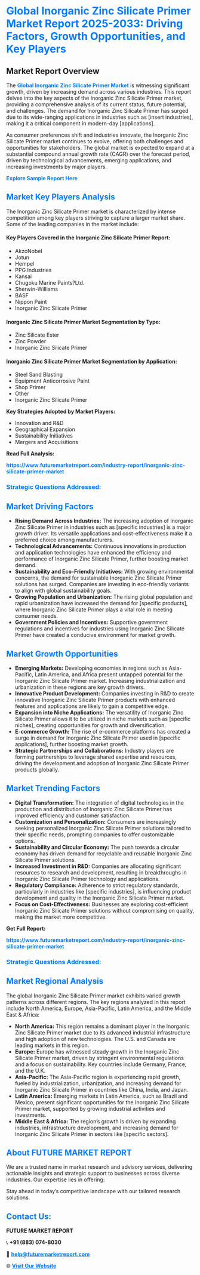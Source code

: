 <h1 style="color: #007BFF;">Global Inorganic Zinc Silicate Primer Market Report 2025-2033: Driving Factors, Growth Opportunities, and Key Players</h1>

<section id="overview">
<h2>Market Report Overview</h2>
<p>The <a href="https://www.futuremarketreport.com/industry-report/inorganic-zinc-silicate-primer-market" style="color: #007BFF; text-decoration: none;"><strong>Global Inorganic Zinc Silicate Primer Market</strong></a> is witnessing significant growth, driven by increasing demand across various industries. This report delves into the key aspects of the Inorganic Zinc Silicate Primer market, providing a comprehensive analysis of its current status, future potential, and challenges. The demand for Inorganic Zinc Silicate Primer has surged due to its wide-ranging applications in industries such as [insert industries], making it a critical component in modern-day [applications].</p>
<p>As consumer preferences shift and industries innovate, the Inorganic Zinc Silicate Primer market continues to evolve, offering both challenges and opportunities for stakeholders. The global market is expected to expand at a substantial compound annual growth rate (CAGR) over the forecast period, driven by technological advancements, emerging applications, and increasing investments by major players.</p>
</section>

<section id="overview">
<p><a href="https://www.futuremarketreport.com/request-sample/reportId=107000" style="color: #007BFF; text-decoration: none;"><strong>Explore Sample Report Here</strong></a></p>
</section>

<section id="key-players">
<h2 style="color: #007BFF;">Market Key Players Analysis</h2>
<p>The Inorganic Zinc Silicate Primer market is characterized by intense competition among key players striving to capture a larger market share. Some of the leading companies in the market include:</p>
<h4>Key Players Covered in the Inorganic Zinc Silicate Primer Report:</h4>
<ul><li>AkzoNobel</li><li>Jotun</li><li>Hempel</li><li>PPG Industries</li><li>Kansai</li><li>Chugoku Marine Paints?Ltd.</li><li>Sherwin-Williams</li><li>BASF</li><li>Nippon Paint</li><li>Inorganic Zinc Silicate Primer</li></ul>
<h4>Inorganic Zinc Silicate Primer Market Segmentation by Type:</h4>
<ul><li>Zinc Silicate Ester</li><li>Zinc Powder</li><li>Inorganic Zinc Silicate Primer</li></ul>

<h4>Inorganic Zinc Silicate Primer Market Segmentation by Application:</h4>
<ul><li>Steel Sand Blasting</li><li>Equipment Anticorrosive Paint</li><li>Shop Primer</li><li>Other</li><li>Inorganic Zinc Silicate Primer</li></ul>
<p><strong>Key Strategies Adopted by Market Players:</strong></p>
<ul>
<li>Innovation and R&D</li>
<li>Geographical Expansion</li>
<li>Sustainability Initiatives</li>
<li>Mergers and Acquisitions</li>
</ul>
</section>

<section>
<p><strong>Read Full Analysis: </strong></p><a href="https://www.futuremarketreport.com/industry-report/inorganic-zinc-silicate-primer-market" style="color: #007BFF; text-decoration: none;"><strong>https://www.futuremarketreport.com/industry-report/inorganic-zinc-silicate-primer-market</strong></a>
<h3 style="color: #007BFF;">Strategic Questions Addressed:</h3>
</section>

<section id="driving-factors">
<h2 style="color: #007BFF;">Market Driving Factors</h2>
<ul>
<li><strong>Rising Demand Across Industries:</strong> The increasing adoption of Inorganic Zinc Silicate Primer in industries such as [specific industries] is a major growth driver. Its versatile applications and cost-effectiveness make it a preferred choice among manufacturers.</li>
<li><strong>Technological Advancements:</strong> Continuous innovations in production and application technologies have enhanced the efficiency and performance of Inorganic Zinc Silicate Primer, further boosting market demand.</li>
<li><strong>Sustainability and Eco-Friendly Initiatives:</strong> With growing environmental concerns, the demand for sustainable Inorganic Zinc Silicate Primer solutions has surged. Companies are investing in eco-friendly variants to align with global sustainability goals.</li>
<li><strong>Growing Population and Urbanization:</strong> The rising global population and rapid urbanization have increased the demand for [specific products], where Inorganic Zinc Silicate Primer plays a vital role in meeting consumer needs.</li>
<li><strong>Government Policies and Incentives:</strong> Supportive government regulations and incentives for industries using Inorganic Zinc Silicate Primer have created a conducive environment for market growth.</li>
</ul>
</section>

<section id="growth-opportunities">
<h2 style="color: #007BFF;">Market Growth Opportunities</h2>
<ul>
<li><strong>Emerging Markets:</strong> Developing economies in regions such as Asia-Pacific, Latin America, and Africa present untapped potential for the Inorganic Zinc Silicate Primer market. Increasing industrialization and urbanization in these regions are key growth drivers.</li>
<li><strong>Innovative Product Development:</strong> Companies investing in R&D to create innovative Inorganic Zinc Silicate Primer products with enhanced features and applications are likely to gain a competitive edge.</li>
<li><strong>Expansion into Niche Applications:</strong> The versatility of Inorganic Zinc Silicate Primer allows it to be utilized in niche markets such as [specific niches], creating opportunities for growth and diversification.</li>
<li><strong>E-commerce Growth:</strong> The rise of e-commerce platforms has created a surge in demand for Inorganic Zinc Silicate Primer used in [specific applications], further boosting market growth.</li>
<li><strong>Strategic Partnerships and Collaborations:</strong> Industry players are forming partnerships to leverage shared expertise and resources, driving the development and adoption of Inorganic Zinc Silicate Primer products globally.</li>
</ul>
</section>

<section id="trending-factors">
<h2 style="color: #007BFF;">Market Trending Factors</h2>
<ul>
<li><strong>Digital Transformation:</strong> The integration of digital technologies in the production and distribution of Inorganic Zinc Silicate Primer has improved efficiency and customer satisfaction.</li>
<li><strong>Customization and Personalization:</strong> Consumers are increasingly seeking personalized Inorganic Zinc Silicate Primer solutions tailored to their specific needs, prompting companies to offer customizable options.</li>
<li><strong>Sustainability and Circular Economy:</strong> The push towards a circular economy has driven demand for recyclable and reusable Inorganic Zinc Silicate Primer solutions.</li>
<li><strong>Increased Investment in R&D:</strong> Companies are allocating significant resources to research and development, resulting in breakthroughs in Inorganic Zinc Silicate Primer technology and applications.</li>
<li><strong>Regulatory Compliance:</strong> Adherence to strict regulatory standards, particularly in industries like [specific industries], is influencing product development and quality in the Inorganic Zinc Silicate Primer market.</li>
<li><strong>Focus on Cost-Effectiveness:</strong> Businesses are exploring cost-efficient Inorganic Zinc Silicate Primer solutions without compromising on quality, making the market more competitive.</li>
</ul>
</section>

<section>
<p><strong>Get Full Report: </strong></p><a href="https://www.futuremarketreport.com/industry-report/inorganic-zinc-silicate-primer-market" style="color: #007BFF; text-decoration: none;"><strong>https://www.futuremarketreport.com/industry-report/inorganic-zinc-silicate-primer-market</strong></a>
<h3 style="color: #007BFF;">Strategic Questions Addressed:</h3>
</section>


<section id="regional-analysis">
<h2 style="color: #007BFF;">Market Regional Analysis</h2>
<p>The global Inorganic Zinc Silicate Primer market exhibits varied growth patterns across different regions. The key regions analyzed in this report include North America, Europe, Asia-Pacific, Latin America, and the Middle East & Africa:</p>
<ul>
<li><strong>North America:</strong> This region remains a dominant player in the Inorganic Zinc Silicate Primer market due to its advanced industrial infrastructure and high adoption of new technologies. The U.S. and Canada are leading markets in this region.</li>
<li><strong>Europe:</strong> Europe has witnessed steady growth in the Inorganic Zinc Silicate Primer market, driven by stringent environmental regulations and a focus on sustainability. Key countries include Germany, France, and the U.K.</li>
<li><strong>Asia-Pacific:</strong> The Asia-Pacific region is experiencing rapid growth, fueled by industrialization, urbanization, and increasing demand for Inorganic Zinc Silicate Primer in countries like China, India, and Japan.</li>
<li><strong>Latin America:</strong> Emerging markets in Latin America, such as Brazil and Mexico, present significant opportunities for the Inorganic Zinc Silicate Primer market, supported by growing industrial activities and investments.</li>
<li><strong>Middle East & Africa:</strong> The region’s growth is driven by expanding industries, infrastructure development, and increasing demand for Inorganic Zinc Silicate Primer in sectors like [specific sectors].</li>
</ul>
</section>

<footer>
<h2 style="color: #007BFF;">About FUTURE MARKET REPORT</h2>
<p>We are a trusted name in market research and advisory services, delivering actionable insights and strategic support to businesses across diverse industries. Our expertise lies in offering:</p>

<p>Stay ahead in today’s competitive landscape with our tailored research solutions.</p>

<h2 style="color: #007BFF;">Contact Us:</h2>
<p><strong>FUTURE MARKET REPORT</strong></p>
<p>📞 <strong>+91 (883) 074-8030</strong></p>
<p>📧 <strong><a href="mailto:help@futuremarketreport.com" style="color: #007BFF;">help@futuremarketreport.com</a></strong></p>
<p>🌐 <strong><a href="https://www.futuremarketreport.com/" style="color: #007BFF;">Visit Our Website</a></strong></p>
</footer>